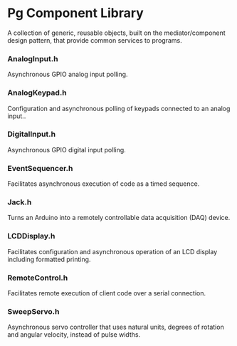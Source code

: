 # Pg Component Library
A collection of generic, reusable objects, built on the mediator/component design pattern, that provide common services to programs.

### AnalogInput.h
Asynchronous GPIO analog input polling.

### AnalogKeypad.h 
Configuration and asynchronous polling of keypads connected to an analog input..

### DigitalInput.h 
Asynchronous GPIO digital input polling.

### EventSequencer.h 
Facilitates asynchronous execution of code as a timed sequence.

### Jack.h
Turns an Arduino into a remotely controllable data acquisition (DAQ) device.

### LCDDisplay.h 
Facilitates configuration and asynchronous operation of an LCD display including formatted printing.

### RemoteControl.h 
Facilitates remote execution of client code over a serial connection.

### SweepServo.h 
Asynchronous servo controller that uses natural units, degrees of rotation and angular velocity, instead of pulse widths.
